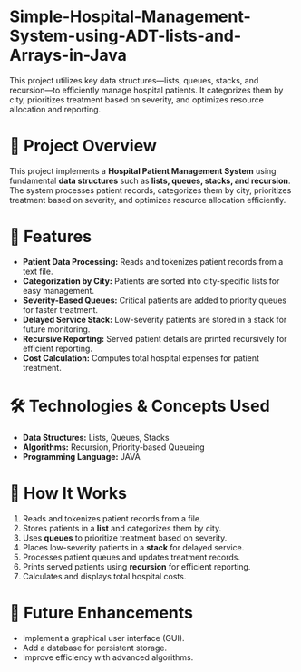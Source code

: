 # Simple-Hospital-Management-System-using-ADT-lists-and-Arrays-in-Java
This project utilizes key data structures—lists, queues, stacks, and recursion—to efficiently manage hospital patients. It categorizes them by city, prioritizes treatment based on severity, and optimizes resource allocation and reporting.

# 📌 Project Overview  
This project implements a **Hospital Patient Management System** using fundamental **data structures** such as **lists, queues, stacks, and recursion**. The system processes patient records, categorizes them by city, prioritizes treatment based on severity, and optimizes resource allocation efficiently.  

# 🚀 Features  
- **Patient Data Processing:** Reads and tokenizes patient records from a text file.  
- **Categorization by City:** Patients are sorted into city-specific lists for easy management.  
- **Severity-Based Queues:** Critical patients are added to priority queues for faster treatment.  
- **Delayed Service Stack:** Low-severity patients are stored in a stack for future monitoring.  
- **Recursive Reporting:** Served patient details are printed recursively for efficient reporting.  
- **Cost Calculation:** Computes total hospital expenses for patient treatment.  

# 🛠 Technologies & Concepts Used  
- **Data Structures:** Lists, Queues, Stacks  
- **Algorithms:** Recursion, Priority-based Queueing  
- **Programming Language:** JAVA


# 🏥 How It Works  
1. Reads and tokenizes patient records from a file.  
2. Stores patients in a **list** and categorizes them by city.  
3. Uses **queues** to prioritize treatment based on severity.  
4. Places low-severity patients in a **stack** for delayed service.  
5. Processes patient queues and updates treatment records.  
6. Prints served patients using **recursion** for efficient reporting.  
7. Calculates and displays total hospital costs.  

# 📌 Future Enhancements  
- Implement a graphical user interface (GUI).  
- Add a database for persistent storage.  
- Improve efficiency with advanced algorithms.  



